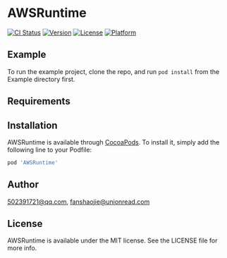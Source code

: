 # AWSRuntime

[![CI Status](https://img.shields.io/travis/502391721@qq.com/AWSRuntime.svg?style=flat)](https://travis-ci.org/502391721@qq.com/AWSRuntime)
[![Version](https://img.shields.io/cocoapods/v/AWSRuntime.svg?style=flat)](https://cocoapods.org/pods/AWSRuntime)
[![License](https://img.shields.io/cocoapods/l/AWSRuntime.svg?style=flat)](https://cocoapods.org/pods/AWSRuntime)
[![Platform](https://img.shields.io/cocoapods/p/AWSRuntime.svg?style=flat)](https://cocoapods.org/pods/AWSRuntime)

## Example

To run the example project, clone the repo, and run `pod install` from the Example directory first.

## Requirements

## Installation

AWSRuntime is available through [CocoaPods](https://cocoapods.org). To install
it, simply add the following line to your Podfile:

```ruby
pod 'AWSRuntime'
```

## Author

502391721@qq.com, fanshaojie@unionread.com

## License

AWSRuntime is available under the MIT license. See the LICENSE file for more info.
